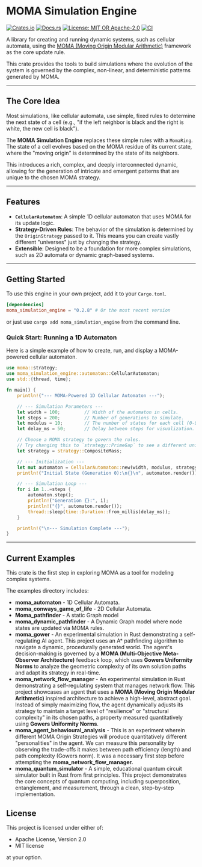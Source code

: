 # MOMA Simulation Engine

[![Crates.io](https://img.shields.io/crates/v/moma_simulation_engine.svg?style=flat-square)](https://crates.io/crates/moma_simulation_engine)
[![Docs.rs](https://img.shields.io/docsrs/moma_simulation_engine?style=flat-square)](https://docs.rs/moma_simulation_engine)
[![License: MIT OR Apache-2.0](https://img.shields.io/badge/license-MIT%20OR%20Apache--2.0-blue?style=flat-square)](https://opensource.org/licenses/MIT)
[![CI](https://github.com/neil-crago/moma_simulation_engine/actions/workflows/rust.yml/badge.svg)](https://github.com/neil-crago/moma_simulation_engine/actions/workflows/rust.yml)

A library for creating and running dynamic systems, such as cellular automata, using the [MOMA (Moving Origin Modular Arithmetic)](https://www.google.com/search?q=https://github.com/Neil-Crago/moma) framework as the core update rule.

This crate provides the tools to build simulations where the evolution of the system is governed by the complex, non-linear, and deterministic patterns generated by MOMA.

-----

## The Core Idea

Most simulations, like cellular automata, use simple, fixed rules to determine the next state of a cell (e.g., "if the left neighbor is black and the right is white, the new cell is black").

The **MOMA Simulation Engine** replaces these simple rules with a `MomaRing`. The state of a cell evolves based on the MOMA residue of its current state, where the "moving origin" is determined by the state of its neighbors.

This introduces a rich, complex, and deeply interconnected dynamic, allowing for the generation of intricate and emergent patterns that are unique to the chosen MOMA strategy.

-----

## Features

  * **`CellularAutomaton`**: A simple 1D cellular automaton that uses MOMA for its update logic.
  * **Strategy-Driven Rules**: The behavior of the simulation is determined by the `OriginStrategy` passed to it. This means you can create vastly different "universes" just by changing the strategy.
  * **Extensible**: Designed to be a foundation for more complex simulations, such as 2D automata or dynamic graph-based systems.

-----

## Getting Started

To use this engine in your own project, add it to your `Cargo.toml`.

```toml
[dependencies]
moma_simulation_engine = "0.2.8" # Or the most recent version
```
or just use ```cargo add moma_simulation_engine``` from the command line.

### Quick Start: Running a 1D Automaton

Here is a simple example of how to create, run, and display a MOMA-powered cellular automaton.

```rust
use moma::strategy;
use moma_simulation_engine::automaton::CellularAutomaton;
use std::{thread, time};

fn main() {
    println!("--- MOMA-Powered 1D Cellular Automaton ---");

    // --- Simulation Parameters ---
    let width = 100;         // Width of the automaton in cells.
    let steps = 200;         // Number of generations to simulate.
    let modulus = 10;        // The number of states for each cell (0-9).
    let delay_ms = 50;       // Delay between steps for visualization.

    // Choose a MOMA strategy to govern the rules.
    // Try changing this to `strategy::PrimeGap` to see a different universe!
    let strategy = strategy::CompositeMass;

    // --- Initialization ---
    let mut automaton = CellularAutomaton::new(width, modulus, strategy);
    println!("Initial State (Generation 0):\n{}\n", automaton.render());

    // --- Simulation Loop ---
    for i in 1..=steps {
        automaton.step();
        println!("Generation {}:", i);
        println!("{}", automaton.render());
        thread::sleep(time::Duration::from_millis(delay_ms));
    }

    println!("\n--- Simulation Complete ---");
}
```

-----

## Current Examples

This crate is the first step in exploring MOMA as a tool for modeling complex systems. 

The examples directory includes:

  * **moma_automaton** - 1D Cellular Automata.
  * **moma_conways_game_of_life** - 2D Cellular Automata.
  * **Moma_pathfinder** - A static Graph model 
  * **moma_dynamic_pathfinder** - A Dynamic Graph model where node states are updated via MOMA rules.
  * **moma_gower** - An experimental simulation in Rust demonstrating a self-regulating AI agent. This project uses an A\* pathfinding algorithm to navigate a dynamic, procedurally generated world. The agent's decision-making is governed by a **MOMA (Multi-Objective Meta-Observer Architecture)** feedback loop, which uses **Gowers Uniformity Norms** to analyze the geometric complexity of its own solution paths and adapt its strategy in real-time.
  * **moma_network_flow_manager** - An experimental simulation in Rust demonstrating a self-regulating system that manages network flow. This project showcases an agent that uses a **MOMA (Moving Origin Modular Arithmetic)** inspired architecture to achieve a high-level, abstract goal. Instead of simply maximizing flow, the agent dynamically adjusts its strategy to maintain a target level of "resilience" or "structural complexity" in its chosen paths, a property measured quantitatively using **Gowers Uniformity Norms**.
  * **moma_agent_behavioural_analysis** - This is an experiment wherein different MOMA Origin Strategies will produce quantitatively different "personalities" in the agent. We can measure this personality by observing the trade-offs it makes between path efficiency (length) and path complexity (Gowers norm). It was a necessary first step before attempting the **moma_network_flow_manager.**
  * **moma_quantum_simulator** - A simple, educational quantum circuit simulator built in Rust from first principles. This project demonstrates the core concepts of quantum computing, including superposition, entanglement, and measurement, through a clean, step-by-step implementation.

## License

This project is licensed under either of:

  * Apache License, Version 2.0
  * MIT license

at your option. 